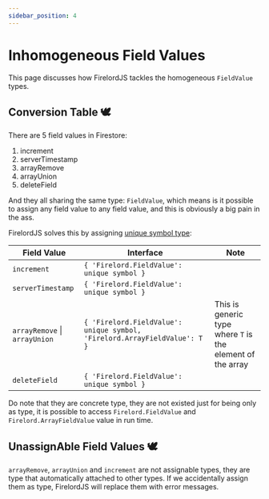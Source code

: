 ```yaml
---
sidebar_position: 4
---
```


# Inhomogeneous Field Values

This page discusses how FirelordJS tackles the homogeneous `FieldValue` types.

## Conversion Table 🕊️

There are 5 field values in Firestore:

1. increment
2. serverTimestamp
3. arrayRemove
4. arrayUnion
5. deleteField

And they all sharing the same type: `FieldValue`, which means is it possible to assign any field value to any field value, and this is obviously a big pain in the ass.

FirelordJS solves this by assigning [unique symbol type](https://www.typescriptlang.org/docs/handbook/release-notes/typescript-2-7.html#unique-symbol):

| Field Value                   | Interface                                                                 | Note                                                       |
| ----------------------------- | ------------------------------------------------------------------------- | ---------------------------------------------------------- |
| `increment`                   | `{ 'Firelord.FieldValue': unique symbol }`                                |                                                            |
| `serverTimestamp`             | `{ 'Firelord.FieldValue': unique symbol }`                                |                                                            |
| `arrayRemove` \| `arrayUnion` | `{ 'Firelord.FieldValue': unique symbol, 'Firelord.ArrayFieldValue': T }` | This is generic type where `T` is the element of the array |
| `deleteField`                 | `{ 'Firelord.FieldValue': unique symbol }`                                |                                                            |

Do note that they are concrete type, they are not existed just for being only as type, it is possible to access `Firelord.FieldValue` and `Firelord.ArrayFieldValue` value in run time.

## UnassignAble Field Values 🕊️

`arrayRemove`, `arrayUnion` and `increment` are not assignable types, they are type that automatically attached to other types. If we accidentally assign them as type, FirelordJS will replace them with error messages.

